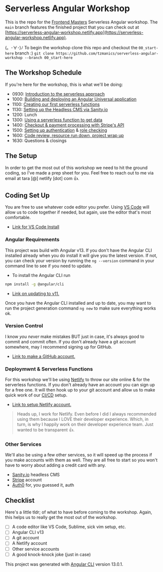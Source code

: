 # Serverless Angular Workshop

This is the repo for the [Frontend Masters](https://frontendmasters.com/) Serverless Angular workshop. The `main` branch features the finished project that you can check out at [https://serverless-angular-workshop.netlify.app](https://serverless-angular-workshop.netlify.app).

(。･∀･)ﾉ To begin the workshop clone this repo and checkout the `00_start-here` branch :)
`git clone https://github.com/tzmanics/serverless-angular-workshop --branch 00_start-here`

## The Workshop Schedule

If you're here for the workshop, this is what we'll be doing:

- 0930: [Introduction to the serverless approach](./walkthroughs/why-serverless/)
- 1000: [Building and deploying an Angular Universal application](./walkthroughs/build-and-deploy/)
- 1100: [Creating our first serverless functions](./walkthroughs/first-function/)
- 1130: [Setting up the Headless CMS via Sanity.io](./walkthroughs/setting-up-a-headless-cms/)
- 1200: Lunch
- 1300: [Using a serverless function to get data](./walkthroughs/grabbing-and-displaying-data/)
- 1400: [Checkout & payment processing with Stripe's API](./walkthroughs/checkout-and-payment-processing/)
- 1500: [Setting up authentication](./walkthroughs/adding-authentication/) & [role checking](./walkthroughs/role-checking/)
- 1600: [Code review, resource run down, project wrap up](./walkthroughs/resources/)
- 1630: Questions & closings

## The Setup

In order to get the most out of this workshop we need to hit the ground coding, so I've made a prep sheet for you. Feel free to reach out to me via email at tara [@] netlify [dot] com 👍.

## Coding Set Up

You are free to use whatever code editor you prefer. Using [VS Code](https://code.visualstudio.com/download) will allow us to code together if needed, but again, use the editor that's most comfortable.

- [Link for VS Code Install](https://code.visualstudio.com/download)

### Angular Requirements

This project was build with Angular v13. If you don't have the Angular CLI installed already when you do install it will give you the latest version. If not, you can check your version by running the `ng --version` command in your command line to see if you need to update.

- To install the Angular CLI run

```bash
npm install -g @angular/cli
```

- [Link on updating to v11.](https://update.angular.io/)

Once you have the Angular CLI installed and up to date, you may want to run the project generation command `ng new` to make sure everything works ok.

### Version Control

I know _you never_ make mistakes BUT just in case, it's always good to commit and commit often. If you don't already have a git account somewhere, may I recommend signing up for GitHub.

- [Link to make a GitHub account.](https://github.com/join)

### Deploymwnt & Serverless Functions

For this workshop we'll be using [Netlify](https://www.netlify.com/?utm_source=github-repo&utm_medium=angular-workshop_tzm&utm_campaign=devex) to throw our site online & for the serverless functions. If you don't already have an account you can sign up for a free one. It will then hook up to your git account and allow us to make quick work of our [CI/CD](https://www.netlify.com/products/build/?utm_source=github-repo&utm_medium=angular-workshop_tzm&utm_campaign=devex) setup.

- [Link to setup Netlify account.](https://app.netlify.com/signup?utm_source=github-repo&utm_medium=angular-workshop_tzm&utm_campaign=devex)

> Heads up, I work for Netlify. Even before I did I always recommended using them because I LOVE their developer experience. Which, in turn, is why I happily work on their developer experience team. Just wanted to be transparent 👍.

### Other Services

We'll also be using a few other services, so it will speed up the process if you make accounts with them as well. They are all free to start so you won't have to worry about adding a credit card with any.

- [Sanity.io](https://manage.sanity.io/) headless CMS
- [Stripe](https://dashboard.stripe.com/register) account
- [Auth0](https://auth0.com/) for, you guessed it, auth

## Checklist

Here's a little tldr; of what to have before coming to the workshop. Again, this helps us to really get the most out of the workshop.

- [ ] A code editor like VS Code, Sublime, sick vim setup, etc.
- [ ] Angular CLI v13
- [ ] A git account
- [ ] A Netlify account
- [ ] Other service accounts
- [ ] A good knock-knock joke (just in case)

This project was generated with [Angular CLI](https://github.com/angular/angular-cli) version 13.0.1.
